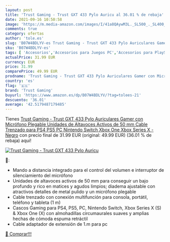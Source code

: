 ```yaml
---
layout: post
title: 'Trust Gaming - Trust GXT 433 Pylo Auricu al 36.01 % de rebaja'
date: 2021-09-16 10:50:58
image: 'https://m.media-amazon.com/images/I/41a8QAywM3L._SL500_._SL400_.jpg'
comments: true
category: ofertas
author: 'tole.es'
slug: 'B07W4BDLYV-es Trust Gaming - Trust GXT 433 Pylo Auriculares Gamer con...'
sku: 'B07W4BDLYV-es'
tags: [ 'Accesorios','Accesorios para Juegos PC','Accesorios para PlayStation 4','Accesorios para PlayStation 5','Auriculares para PlayStation 5','Auriculares para equipo de audio','Auriculares y accesorios','Electrónica','Hardware y juegos para PlayStation 4','Hardware y juegos para PlayStation 5','Informática','Juegos y Accesorios para PC','Videojuegos','nintendo','ps4','ps5','trust gaming','xbox', ]
actualPrice: 31.99 EUR
currency: EUR
price: 31.99
comparePrice: 49.99 EUR
prodname: 'Trust Gaming - Trust GXT 433 Pylo Auriculares Gamer con Micrófono Plegable  Unidades de Altavoces Activos de 50 mm  Cable Trenzado  para PS4  PS5  PC  Nintendo Switch  Xbox One  Xbox Series X - Negro'
country: 'es'
flag: '🇪🇸'
brand: 'Trust Gaming'
buyurl: 'https://www.amazon.es/dp/B07W4BDLYV/?tag=tolees-21'
descuento: '36.01'
average: '42.5179487179485'
---
```


Tienes [Trust Gaming - Trust GXT 433 Pylo Auriculares Gamer con Micrófono Plegable  Unidades de Altavoces Activos de 50 mm  Cable Trenzado  para PS4  PS5  PC  Nintendo Switch  Xbox One  Xbox Series X - Negro](https://www.amazon.es/dp/B07W4BDLYV/?tag=tolees-21) con precio final de  31.99 EUR (original: 49.99 EUR) (36.01 %  de rebaja) aqui!

[![Trust Gaming - Trust GXT 433 Pylo Auricu](https://m.media-amazon.com/images/I/41a8QAywM3L._SL500_._SL400_.jpg)](https://www.amazon.es/dp/B07W4BDLYV/?tag=tolees-21)

🔎:

- Mando a distancia integrado para el control del volumen e interruptor de silenciamiento del micrófono
- Unidades de altavoces activos de 50 mm para conseguir un bajo profundo y rico en matices y agudos limpios; diadema ajustable con atractivos detalles de metal pulido y un micrófono plegable
- Cable trenzado con conexión multifunción para consola, portátil, teléfono y tableta (1 m)
- Cascos Gaming para PS4, PS5, PC, Nintendo Switch, Xbox Series X (S) & Xbox One (X) con almohadillas circumaurales suaves y amplias hechas de cómoda espuma retráctil
- Cable adaptador de extensión de 1.m para pc

[🛒 Comprar!!!](https://www.amazon.es/dp/B07W4BDLYV/?tag=tolees-21)

